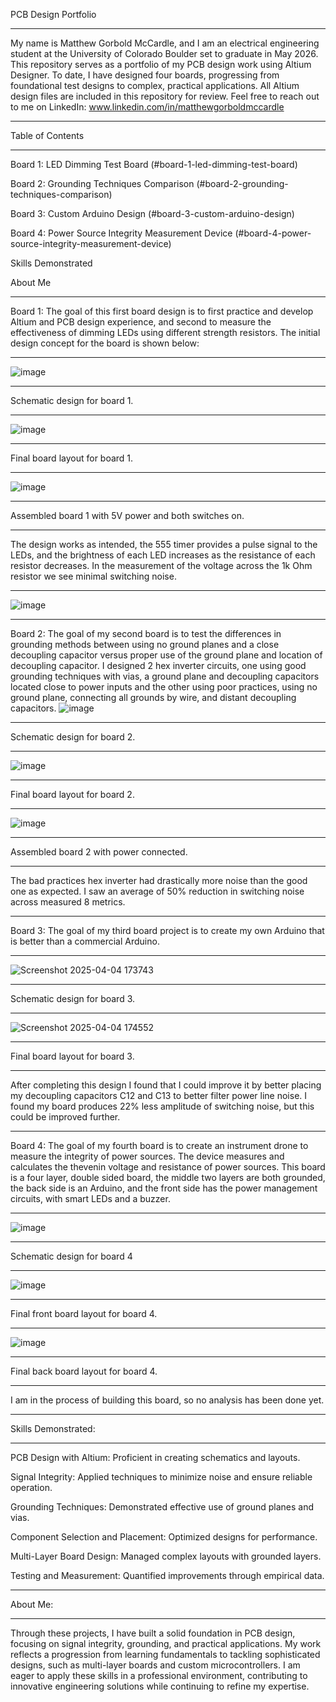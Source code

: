 PCB Design Portfolio
___________________________________________________________________________________________________________
My name is Matthew Gorbold McCardle, and I am an electrical engineering student at the University of Colorado Boulder set to graduate in May 2026. This repository serves as a portfolio of my PCB design work using Altium Designer. To date, I have designed four boards, progressing from foundational test designs to complex, practical applications. All Altium design files are included in this repository for review. Feel free to reach out to me on LinkedIn: www.linkedin.com/in/matthewgorboldmccardle
___________________________________________________________________________________________________________
Table of Contents
___________________________________________________________________________________________________________
Board 1: LED Dimming Test Board (#board-1-led-dimming-test-board)  

Board 2: Grounding Techniques Comparison (#board-2-grounding-techniques-comparison)  

Board 3: Custom Arduino Design (#board-3-custom-arduino-design)  

Board 4: Power Source Integrity Measurement Device (#board-4-power-source-integrity-measurement-device)  

Skills Demonstrated

About Me

___________________________________________________________________________________________________________
Board 1: 
The goal of this first board design is to first practice and develop Altium and PCB design experience, and second to measure the effectiveness of dimming LEDs using different strength resistors. The initial design concept for the board is shown below:
___________________________________________________________________________________________________________
![image](https://github.com/user-attachments/assets/e8412671-85f8-45cc-9325-c8c83f7fa738)
___________________________________________________________________________________________________________
Schematic design for board 1.

___________________________________________________________________________________________________________
![image](https://github.com/user-attachments/assets/6cf29fb6-8279-40fe-a962-a08cacec4a1a)
___________________________________________________________________________________________________________
Final board layout for board 1.
___________________________________________________________________________________________________________
![image](https://github.com/user-attachments/assets/08935a35-f25e-4fce-b376-729195c34837)
___________________________________________________________________________________________________________
Assembled board 1 with 5V power and both switches on.
___________________________________________________________________________________________________________
The design works as intended, the 555 timer provides a pulse signal to the LEDs, and the brightness of each LED increases as the resistance of each resistor decreases. In the measurement of the voltage across the 1k Ohm resistor we see minimal switching noise.
___________________________________________________________________________________________________________
![image](https://github.com/user-attachments/assets/41215f39-b0d2-4993-9770-3a55c78191be)
___________________________________________________________________________________________________________
Board 2: 
The goal of my second board is to test the differences in grounding methods between using no ground planes and a close decoupling capacitor versus proper use of the ground plane and location of decoupling capacitor. I designed 2 hex inverter circuits, one using good grounding techniques with vias, a ground plane and decoupling capacitors located close to power inputs and the other using poor practices, using no ground plane, connecting all grounds by wire, and distant decoupling capacitors.
![image](https://github.com/user-attachments/assets/63ffeb75-c8ce-4964-afdf-6c8bfd78aad2)
___________________________________________________________________________________________________________
Schematic design for board 2.
___________________________________________________________________________________________________________
![image](https://github.com/user-attachments/assets/0dee3c17-3753-4219-bdc7-94463b1dc234)
___________________________________________________________________________________________________________
Final board layout for board 2.
___________________________________________________________________________________________________________
![image](https://github.com/user-attachments/assets/eb67a606-3b03-44b7-a345-ce86c645f7bf)
___________________________________________________________________________________________________________
Assembled board 2 with power connected.
___________________________________________________________________________________________________________
The bad practices hex inverter had drastically more noise than the good one as expected. I saw an average of 50% reduction in switching noise across measured 8 metrics.
___________________________________________________________________________________________________________

Board 3: 
The goal of my third board project is to create my own Arduino that is better than a commercial Arduino.
___________________________________________________________________________________________________________
![Screenshot 2025-04-04 173743](https://github.com/user-attachments/assets/4f8d477a-bbeb-4c0d-a2a0-1583edaf6809)
___________________________________________________________________________________________________________
Schematic design for board 3.
___________________________________________________________________________________________________________
![Screenshot 2025-04-04 174552](https://github.com/user-attachments/assets/75d5f4c3-a66d-4e29-9eea-86b4dccb4847)
___________________________________________________________________________________________________________
Final board layout for board 3.
___________________________________________________________________________________________________________
After completing this design I found that I could improve it by better placing my decoupling capacitors C12 and C13 to better filter power line noise. I found my board produces 22% less amplitude of switching noise, but this could be improved further. 
___________________________________________________________________________________________________________
Board 4:
The goal of my fourth board is to create an instrument drone to measure the integrity of power sources. The device measures and calculates the thevenin voltage and resistance of power sources. This board is a four layer, double sided board, the middle two layers are both grounded, the back side is an Arduino, and the front side has the power management circuits, with smart LEDs and a buzzer.
___________________________________________________________________________________________________________
![image](https://github.com/user-attachments/assets/8552e86a-ed5f-4092-bec8-42b3baea5006)
___________________________________________________________________________________________________________
Schematic design for board 4
___________________________________________________________________________________________________________
![image](https://github.com/user-attachments/assets/d38b19a8-76b8-4806-94b3-d9bdbf4f0f24)
___________________________________________________________________________________________________________
Final front board layout for board 4.
___________________________________________________________________________________________________________

![image](https://github.com/user-attachments/assets/25bb8ba6-d0fe-4d70-bb7d-13259934b4d4)
___________________________________________________________________________________________________________
Final back board layout for board 4.
___________________________________________________________________________________________________________
I am in the process of building this board, so no analysis has been done yet.
___________________________________________________________________________________________________________
Skills Demonstrated: 
___________________________________________________________________________________________________________
PCB Design with Altium: Proficient in creating schematics and layouts.  

Signal Integrity: Applied techniques to minimize noise and ensure reliable operation.  

Grounding Techniques: Demonstrated effective use of ground planes and vias.  

Component Selection and Placement: Optimized designs for performance.  

Multi-Layer Board Design: Managed complex layouts with grounded layers.  

Testing and Measurement: Quantified improvements through empirical data.
___________________________________________________________________________________________________________
About Me: 
___________________________________________________________________________________________________________
Through these projects, I have built a solid foundation in PCB design, focusing on signal integrity, grounding, and practical applications. My work reflects a progression from learning fundamentals to tackling sophisticated designs, such as multi-layer boards and custom microcontrollers. I am eager to apply these skills in a professional environment, contributing to innovative engineering solutions while continuing to refine my expertise.


